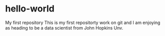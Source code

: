 # hello-world
My first repository
This is my first repositorty work on git and I am enjoying as heading to be a data scientist from John Hopkins Unv.

